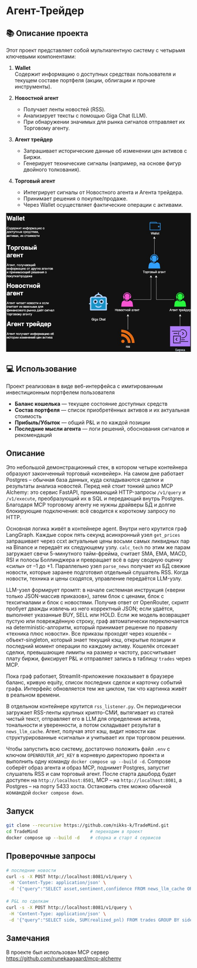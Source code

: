# Агент-Трейдер

## 📚 Описание проекта

Этот проект представляет собой мультиагентную систему с четырьмя ключевыми компонентами:

1. **Wallet**  
   Содержит информацию о доступных средствах пользователя и текущем составе портфеля (акции, облигации и прочие инструменты).

2. **Новостной агент**  
   - Получает ленты новостей (RSS).  
   - Анализирует тексты с помощью Giga Chat (LLM).  
   - При обнаружении значимых для рынка сигналов отправляет их Торговому агенту.

3. **Агент трейдер**  
   - Запрашивает исторические данные об изменении цен активов с Биржи.  
   - Генерирует технические сигналы (например, на основе фигур двойного толкования).

4. **Торговый агент**  
   - Интегрирует сигналы от Новостного агента и Агента трейдера.  
   - Принимает решения о покупке/продаже.  
   - Через Wallet осуществляет фактические операции с активами.

![Project diagram](diagram.jpg)

## 💻 Использование

Проект реализован в виде веб-интерфейса с имитированным инвестиционным портфелем пользователя

- **Баланс кошелька** — текущее состояние доступных средств  
- **Состав портфеля** — список приобретённых активов и их актуальная стоимость  
- **Прибыль/Убыток** — общий P&L и по каждой позиции  
- **Последние мысли агента** — логи решений, обоснования сигналов и рекомендаций  

## Описание
Это небольшой демонстрационный стек, в котором четыре контейнера образуют законченный торговый «конвейер». На самом дне работает Postgres – обычная база данных, куда складываются сделки и результаты анализа новостей. Перед ней стоит тонкий шлюз MCP Alchemy: это сервис FastAPI, принимающий HTTP-запросы `/v1/query` и `/v1/execute`, преобразующий их в SQL и передающий внутрь Postgres. Благодаря MCP торговому агенту не нужны драйверы БД и долгие блокирующие подключения: всё сводится к короткому запросу по HTTP.

Основная логика живёт в контейнере agent. Внутри него крутится граф LangGraph. Каждые сорок пять секунд асинхронный узел `get_prices` запрашивает через ccxt актуальные цены восьми самых ликвидных пар на Binance и передаёт их следующему узлу. `calc_tech` по этим же парам загружает свечи 5-минутного тайм-фрейма, считает SMA, EMA, MACD, RSI и полосы Боллинджера и превращает всё в одну сводную оценку «силы» от –1 до +1. Параллельно узел `parse_news` получает из БД свежие новости, которые заранее подготовил отдельный слушатель RSS. Когда новости, техника и цены сходятся, управление передаётся LLM-узлу.

LLM-узел формирует промпт: в начале системная инструкция («верни только JSON-массив приказов»), затем блок с ценами, блок с техсигналами и блок с новостями. Получив ответ от OpenRouter, скрипт пробует дважды извлечь из него корректный JSON; если удаётся, выполняет указанные BUY, SELL или HOLD. Если же модель возвращает пустую или повреждённую строку, граф автоматически переключается на deterministic-алгоритм, который принимает решение по правилу «техника плюс новости». Все приказы проходят через кошелёк – объект-single­ton, который знает текущий кэш, открытые позиции и последний момент операции по каждому активу. Кошелёк отсекает сделки, превышающие лимиты на размер и частоту, рассчитывает плату биржи, фиксирует P\&L и отправляет запись в таблицу `trades` через MCP.

Пока граф работает, Streamlit-приложение показывает в браузере баланс, кривую equity, список последних сделок и карточку событий графа. Интерфейс обновляется тем же циклом, так что картинка живёт в реальном времени.

В отдельном контейнере крутится `rss_listener.py`. Он периодически загружает RSS-ленты крупных крипто-СМИ, вытягивает из статей чистый текст, отправляет его в LLM для определения актива, тональности и уверенности, а потом складывает результат в `news_llm_cache`. Агент, получая этот кэш, видит новости как структурированные «сигналы» и учитывает их при торговом решении.

Чтобы запустить всю систему, достаточно положить файл `.env` с ключом `OPENROUTER_API_KEY` в корневую директорию проекта и выполнить одну команду `docker compose up --build -d`. Compose соберёт образ агента и образ MCP, поднимет Postgres, запустит слушатель RSS и сам торговый агент. После старта дашборд будет доступен на `http://localhost:8501`, MCP – на `http://localhost:8081`, а Postgres – на порту 5433 хоста. Остановить стек можно обычной командой `docker compose down`.

## Запуск
```bash
git clone --recursive https://github.com/nikks-k/TradeMind.git
cd TradeMind                    # переходим в проект
docker compose up --build -d    # сборка и старт 4 сервисов
```
##  Проверочные запросы
```bash
# последние новости
curl -s -X POST http://localhost:8081/v1/query \
 -H 'Content-Type: application/json' \
 -d '{"query":"SELECT asset,sentiment,confidence FROM news_llm_cache ORDER BY created_at DESC LIMIT 3;"}' | jq

# P&L по сделкам
curl -s -X POST http://localhost:8081/v1/query \
 -H 'Content-Type: application/json' \
 -d '{"query":"SELECT side, SUM(realized_pnl) FROM trades GROUP BY side;"}' | jq
```

## Замечания
В проекте был использован MCP сервер https://github.com/runekaagaard/mcp-alchemy